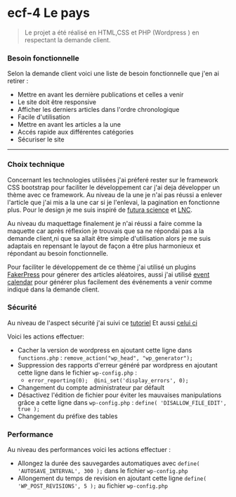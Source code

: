 # ecf-4 Le pays
 
> Le projet a été réalisé en HTML,CSS et PHP (Wordpress ) en respectant la demande client.  
              
### Besoin fonctionnelle
 
Selon la demande client voici une liste de besoin fonctionnelle que j'en ai retirer :
 
- Mettre en avant les dernière publications et celles a venir
- Le site doit être responsive
- Afficher les derniers articles dans l'ordre chronologique
- Facile d'utilisation
- Mettre en avant les articles a la une
- Accés rapide aux différentes catégories
- Sécuriser le site
 
***
### Choix technique
 
Concernant les technologies utilisées j'ai préferé rester sur le framework CSS bootstrap pour faciliter le développement car j'ai deja développer un  thème avec ce framework. 
Au niveau de la une je n'ai pas réussi a enlever l'article que j'ai mis a la une car si je l'enlevai, la pagination en fonctionne plus. Pour le design je me suis inspiré de [futura science](https://www.futura-sciences.com/) et [LNC](https://www.lnc.nc/). 
 
Au niveau du maquettage finalement je n'ai réussi a faire comme la maquette car après réflexion je trouvais que sa ne répondai pas a la demande client,ni que sa allait être simple d'utilisation alors je me suis adaptais en repensant le layout de façon a être plus harmonieux et répondant au besoin fonctionnelle. 
 
Pour faciliter le développement de ce thème j'ai utilisé un plugins [FakerPress](https://fr.wordpress.org/plugins/fakerpress/) pour génerer des articles aléatoires, aussi j'ai utilisé [event calendar](https://fr.wordpress.org/plugins/the-events-calendar/) pour générer plus facilement des événements a venir comme indiqué dans la demande client.

### Sécurité
 
Au niveau de l'aspect sécurité j'ai suivi ce [tutoriel](https://www.codeur.com/tuto/wordpress/proteger-wordpress-attaques/#2_utiliser_des_identifiants_de_connexion_complexes)
Et aussi [celui ci](https://capitainewp.io/formations/developper-theme-wordpress/analyse-wp-config/) 
 
Voici les actions effectuer:
 
- Cacher la version de wordpress en ajoutant cette ligne dans `functions.php` : `remove_action("wp_head", "wp_generator");`
- Suppression des rapports d'erreur généré par wordpress en ajoutant cette ligne dans le fichier `wp-config.php` : 
  - `error_reporting(0); 
       @ini_set('display_errors', 0);
     `
- Changement du compte administrateur par défault
- Désactivez l'édition de fichier pour éviter les mauvaises manipulations grâce a cette ligne dans `wp-config.php` : `define( 'DISALLOW_FILE_EDIT', true );`
- Changement du préfixe des tables
 
### Performance
 
Au niveau des performances voici les actions effectuer : 
 
- Allongez la durée des sauvegardes automatiques avec `define( 'AUTOSAVE_INTERVAL', 300 );` dans le fichier `wp-config.php` 
- Allongement du temps de revision en ajoutant cette ligne `define( 'WP_POST_REVISIONS', 5 );` au fichier `wp-config.php`
